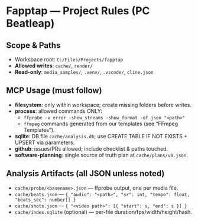 # Fapptap — Project Rules (PC Beatleap)

## Scope & Paths

- Workspace root: `C:/Files/Projects/fapptap`
- **Allowed writes**: `cache/`, `render/`
- **Read-only**: `media_samples/`, `.venv/`, `.vscode/`, `cline.json`

## MCP Usage (must follow)

- **filesystem**: only within workspace; create missing folders before writes.
- **process**: allowed commands ONLY:
  - `ffprobe -v error -show_streams -show_format -of json "<path>"`
  - `ffmpeg` commands generated from our templates (see “FFmpeg Templates”).
- **sqlite**: DB file `cache/analysis.db`; use CREATE TABLE IF NOT EXISTS + UPSERT via parameters.
- **github**: issues/PRs allowed; include checklist & paths touched.
- **software-planning**: single source of truth plan at `cache/plans/v0.json`.

## Analysis Artifacts (all JSON unless noted)

- `cache/probe/<basename>.json` — ffprobe output, one per media file.
- `cache/beats.json` — `{ "audio": "<path>", "sr": int, "tempo": float, "beats_sec": number[] }`
- `cache/shots.json` — `{ "<video path>": [{ "start": s, "end": s }] }`
- `cache/index.sqlite` (optional) — per-file duration/fps/width/height/hash.
